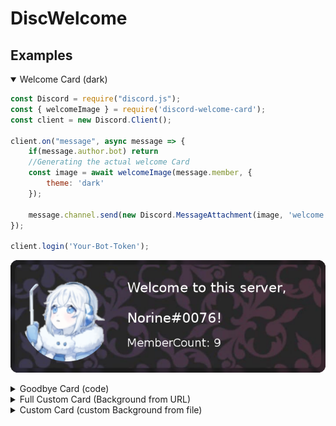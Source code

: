 #  DiscWelcome

## Examples
<details open> 
    <summary> Welcome Card (dark) </summary>

```javascript
const Discord = require("discord.js");
const { welcomeImage } = require('discord-welcome-card');
const client = new Discord.Client();

client.on("message", async message => {
    if(message.author.bot) return
    //Generating the actual welcome Card
    const image = await welcomeImage(message.member, {
        theme: 'dark'
    });

    message.channel.send(new Discord.MessageAttachment(image, 'welcome.png'))
});

client.login('Your-Bot-Token');
```
    
![Image](examples/dark_welcome.png)

</details>


<details> <summary> Goodbye Card (code) </summary>

```javascript
const Discord = require("discord.js");
const { goodbyeImage } = require('discord-welcome-card');
const client = new Discord.Client();

client.on("message", async message => {
    if(message.author.bot) return
    //Generating the actual goodbye Card
    const image = await goodbyeImage(message.member, { theme: 'code' });

    message.channel.send(new Discord.MessageAttachment(image, 'goodbye.png'))
});

client.login('Your-Bot-Token');
```
    
![Image](examples/code_goodbye.png)
    
</details>

<details><summary> Full Custom Card (Background from URL) </summary>

```javascript
const Discord = require("discord.js");
const { drawCard } = require('discord-welcome-card');
const client = new Discord.Client();

client.on("message", async message => {
    if(message.author.bot) return
    //Generating the actual custom Card
    const image = await drawCard({
        theme: "circuit",
        text: {
            title: 'Hellloo',
            text: message.author.tag,
            subtitle: 'please read the Rules',
            color: `#88f`
        },
        avatar: {
            image: message.author.displayAvatarURL({ format: 'png' }),
            outlineWidth: 5,
            outlineColor: new Gradient('linear',
                [0, '#33f'],
                [1, '#f33']
            ),
        },
        background: 'https://i.imgur.com/ea9PB3H.png',
        blur: 1,
        border: true,
        rounded: true
    })
    message.channel.send(new Discord.MessageAttachment(image, 'custom.png'))
});

client.login('Your-Bot-Token');
```
    
![Image](examples/fullCustom.png)

</details>
 

<details> <summary> Custom Card (custom Background from file) </summary>
folder strcuture:

```
folder
|-index.js
|-image.png
```

```javascript
const Discord = require("discord.js");
const { drawCard } = require('discord-welcome-card');
const client = new Discord.Client();

client.on("message", async message => {
    if(message.author.bot) return
    //Generating the actual custom Card
    const image = await drawCard({
            text: {
                title: 'Title',
                 text: 'Text',
                subtitle: 'Subtitle',
                color:  new Gradient("linear", {
                     color: "#4287f5",
                    offset: 1
                    }, {
                    color: "#f5426f",
                     offset: 0
                     })
            },
            avatar: {
                image: message.member.user.avatarURL({ format: 'png' })
            },
            background: "./image.png",
            blur: true,
            border: true,
            rounded: true
        })
    message.channel.send(new Discord.MessageAttachment(image, 'custom.png'))
});

client.login('Your-Bot-Token');
```

